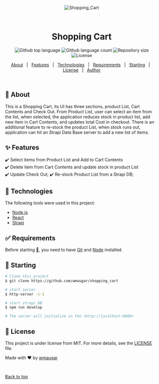<div align="center" id="top"> 
  <img src="./.github/app.gif" alt="Shopping_Cart" />

  &#xa0;

  <!-- <a href="https://shopping_cart.netlify.app">Demo</a> -->
</div>

<h1 align="center">Shopping Cart</h1>

<p align="center">
  <img alt="Github top language" src="https://img.shields.io/github/languages/top/wmaugar/shopping_cart?color=56BEB8">

  <img alt="Github language count" src="https://img.shields.io/github/languages/count/wmaugar/shopping_cart?color=56BEB8">

  <img alt="Repository size" src="https://img.shields.io/github/repo-size/wmaugar/shopping_cart?color=56BEB8">

  <img alt="License" src="https://img.shields.io/github/license/wmaugar/shopping_cart?color=56BEB8">

  <!-- <img alt="Github issues" src="https://img.shields.io/github/issues/wmaugar/shopping_cart?color=56BEB8" /> -->

  <!-- <img alt="Github forks" src="https://img.shields.io/github/forks/wmaugar/shopping_cart?color=56BEB8" /> -->

  <!-- <img alt="Github stars" src="https://img.shields.io/github/stars/wmaugar/shopping_cart?color=56BEB8" /> -->
</p>

<!-- Status -->

<!-- <h4 align="center"> 
	🚧  Shopping_Cart 🚀 Under construction...  🚧
</h4> 

<hr> -->

<p align="center">
  <a href="#dart-about">About</a> &#xa0; | &#xa0; 
  <a href="#sparkles-features">Features</a> &#xa0; | &#xa0;
  <a href="#rocket-technologies">Technologies</a> &#xa0; | &#xa0;
  <a href="#white_check_mark-requirements">Requirements</a> &#xa0; | &#xa0;
  <a href="#checkered_flag-starting">Starting</a> &#xa0; | &#xa0;
  <a href="#memo-license">License</a> &#xa0; | &#xa0;
  <a href="https://github.com/wmaugar" target="_blank">Author</a>
</p>

<br>

## :dart: About ##

This is a Shopping Cart, its UI has three sections, product List, Cart Contents and Check Out.
From Product List, user can select an item from the list, when selected, the application reduces stock in product list, add new item in Cart Contents, and updates total Cost in checkout.
There is an additional feature to re-stock the product List, when stock runs out, application can hit an Strapi Data Base server to add a new list of items. 

## :sparkles: Features ##

:heavy_check_mark: Select items from Product List and Add to Cart Contents \
:heavy_check_mark: Delete item from Cart Contents and update stock in product List\
:heavy_check_mark: Update Check Out;
:heavy_check_mark: Re-stock Product List from a Strapi DB;

## :rocket: Technologies ##

The following tools were used in this project:

- [Node.js](https://nodejs.org/en/)
- [React](https://pt-br.reactjs.org/)
- [Strapi](https://strapi.io/)

## :white_check_mark: Requirements ##

Before starting :checkered_flag:, you need to have [Git](https://git-scm.com) and [Node](https://nodejs.org/en/) installed.

## :checkered_flag: Starting ##

```bash
# Clone this project
$ git clone https://github.com/wmaugar/shopping_cart

# start server
$ http-server -c-1

# start strapi DB
$ npm run develop

# The server will initialize in the <http://localhost:8080>
```

## :memo: License ##

This project is under license from MIT. For more details, see the [LICENSE](LICENSE.md) file.


Made with :heart: by <a href="https://github.com/wmaugar" target="_blank">wmaugar</a>

&#xa0;

<a href="#top">Back to top</a>
